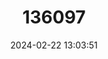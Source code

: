 ---
title: "136097"
category: "Allobates caribe"
draft: false
date: 2024-02-22 13:03:51
languages:
  Spanish; Castilian: ["Sapito Niñera del Caribe"]
  English: ["Caribbean Nurse Frog"]
---